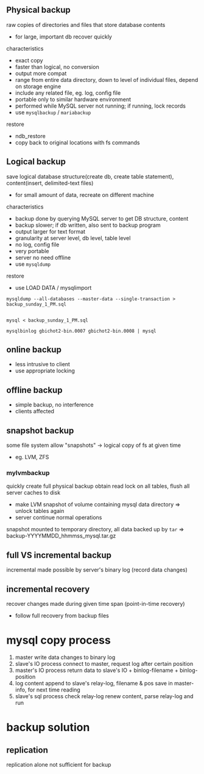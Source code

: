 ## Physical backup
raw copies of directories and files that store database contents
- for large, important db recover quickly

characteristics
- exact copy
- faster than logical, no conversion
- output more compat 
- range from entire data directory, down to level of individual files, depend on storage engine
- include any related file, eg. log, config file
- portable only to similar hardware environment
- performed while MySQL server not running; if running, lock records
- use `mysqlbackup` / `mariabackup`

restore
- ndb_restore
- copy back to original locations with fs commands

## Logical backup
save logical database structure(create db, create table statement), content(insert, delimited-text files)
- for small amount of data, recreate on different machine

characteristics
- backup done by querying MySQL server to get DB structure, content
- backup slower; if db written, also sent to backup program
- output larger for text format
- granularity at server level, db level, table level
- no log, config file
- very portable
- server no need offline
- use `mysqldump`

restore
- use LOAD DATA / mysqlimport

```
mysqldump --all-databases --master-data --single-transaction > backup_sunday_1_PM.sql


mysql < backup_sunday_1_PM.sql

mysqlbinlog gbichot2-bin.0007 gbichot2-bin.0008 | mysql
```

## online backup
- less intrusive to client
- use appropriate locking

## offline backup
- simple backup, no interference
- clients affected

## snapshot backup
some file system allow "snapshots" -> logical copy of fs at given time
- eg. LVM, ZFS

### mylvmbackup
quickly create full physical backup
obtain read lock on all tables, flush all server caches to disk
- make LVM snapshot of volume containing mysql data directory => unlock tables again
- server continue normal operations

snapshot mounted to temporary directory, all data backed up by `tar`
=> backup-YYYYMMDD_hhmmss_mysql.tar.gz



## full VS incremental backup
incremental made possible by server's binary log (record data changes)

## incremental recovery
recover changes made during given time span (point-in-time recovery)
- follow full recovery from backup files


# mysql copy process
1. master write data changes to binary log
2. slave's IO process connect to master, request log after certain position
3. master's IO process return data to slave's IO + binlog-filename + binlog-position
4. log content append to slave's relay-log, filename & pos save in master-info, for next time reading
5. slave's sql process check relay-log renew content, parse relay-log and run


# backup solution
## replication
replication alone not sufficient for backup



















